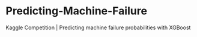 # Predicting-Machine-Failure
Kaggle Competition | Predicting machine failure probabilities with XGBoost
